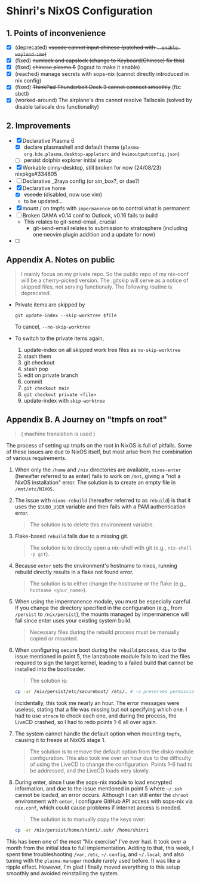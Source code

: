 # Shinri's NixOS Configuration

## 1. Points of inconvenience

- [x] (deprecated) ~~vscode cannot input chinese (patched with `--enable-wayland-ime`)~~
- [x] (fixed) ~~numlock and capslock (change to Keyboard(Chinese) fix this)~~
- [x] (fixed) ~~chinese plasma 6~~ (logout to make it enable)
- [x] (reached) manage secrets with sops-nix (cannot directly introduced in nix config)
- [x] (fixed) ~~ThinkPad Thunderbolt Dock 3 cannot connect smoothly~~ (fix: sbctl)
- [x] (worked-around) The airplane's dns cannot resolve Tailscale (solved by disable tailscale dns functionality)

## 2. Improvements

- [x] Declarative Plasma 6
  - [x] declare plasmashell and default theme (`plasma-org.kde.plasma.desktop-appletsrc` and `kwinoutputconfig.json`)
  - [ ] persist dolphin explorer initial setup
- [x] Workable cinny-desktop, still broken for now (24/08/23) nixpkgs#334805
- [ ] Declarative _2raya config (or sin_box?, or dae?)
- [x] Declarative home
    - [x] ~~vscode~~ (disabled, now use vim)
    - to be updated...
- [x] mount / on tmpfs with `impermanence` on to control what is permanent
- [ ] Broken OAMA v0.14 conf to Outlook, v0.16 fails to build
  - This relates to git-send-email, crucial
    - git-send-email relates to submission to stratosphere (including one neovim plugin addition and a update for now)
- [ ] 

## Appendix A. Notes on public

> I mainly focus on my private repo.
> So the public repo of my nix-conf will be a cherry-picked version.
> The .gitskip will serve as a notice of skipped files, not serving functionaly.
> The following routine is deprecated.

- Private items are skipped by

    ```fish
    git update-index --skip-worktree $file
    ```

    To cancel, `--no-skip-worktree`

- To switch to the private items again,

    1. update-index on all skipped work tree files as `no-skip-worktree`
    2. stash them
    3. git checkout
    4. stash pop
    5. edit on private branch
    6. commit
    7. `git checkout main`
    8. `git checkout private <file>`
    9. update-index with `skip-worktree`

## Appendix B. A Journey on "tmpfs on root"

> ( machine translation is used )

The process of setting up tmpfs on the root in NixOS is full of pitfalls.
Some of these issues are due to NixOS itself,
but most arise from the combination of various requirements.

1. When only the `/home` and `/nix` directories are available,
   `nixos-enter` (hereafter referred to as enter) fails to work on `/mnt`,
   giving a "not a NixOS installation" error.
   The solution is to create an empty file in `/mnt/etc/NIXOS`.

2. The issue with `nixos-rebuild` (hereafter referred to as `rebuild`) is that
   it uses the `$SUDO_USER` variable and then fails with a PAM authentication error.
   > The solution is to delete this environment variable.

3. Flake-based `rebuild` fails due to a missing git.
   > The solution is to directly open a nix-shell with git (e.g., `nix-shell -p git`).

4. Because `enter` sets the environment's hostname to nixos,
   running rebuild directly results in a flake not found error.
   > The solution is to either change the hostname or the flake (e.g., `hostname <your_name>`).

5. When using the impermanence module, you must be especially careful.
   If you change the directory specified in the configuration
   (e.g., from `/persist` to `/nix/persist`),
   the mounts managed by impermanence will fail since enter uses your existing system build.
   > Necessary files during the rebuild process must be manually copied or mounted.

6. When configuring secure boot during the `rebuild` process, 
   due to the issue mentioned in point 5,
   the lanzaboote module fails to load the files required to sign the target kernel,
   leading to a failed build that cannot be installed into the bootloader.
   > The solution is:
   ```sh
   cp -ar /nix/persist/etc/secureboot/ /etc/. # -a preserves permissions information
   ```

   Incidentally, this took me nearly an hour.
   The error messages were useless,
   stating that a file was missing but not specifying which one.
   I had to use `strace` to check each one,
   and during the process, the LiveCD crashed, so I had to redo points 1-6 all over again.

7. The system cannot handle the default option when mounting `tmpfs`,
   causing it to freeze at NixOS stage 1.
   > The solution is to remove the default option from the disko module configuration.
   This also took me over an hour due to the difficulty of using the LiveCD
   to change the configuration.
   Points 1-6 had to be addressed, and the LiveCD loads very slowly.

8. During enter, since I use the sops-nix module to load encrypted information,
   and due to the issue mentioned in point 5 where `~/.ssh` cannot be loaded, an error occurs.
   Although I can still enter the `chroot` environment with `enter`,
   I configure GitHub API access with sops-nix via `nix.conf`,
   which could cause problems if internet access is needed.
   > The solution is to manually copy the keys over:
   ```sh
   cp -ar /nix/persist/home/shinri/.ssh/ /home/shinri
   ```

This has been one of the most "Nix exercise" I've ever had.
It took over a month from the initial idea to full implementation.
Adding to that, this week, I spent time troubleshooting `/var`, `/etc`, `~/.config`, and `~/.local`,
and also tuning with the `plasma-manager` module rarely used before.
It was like a ripple effect.
However, I'm glad I finally moved everything to this setup smoothly
and avoided reinstalling the system.
